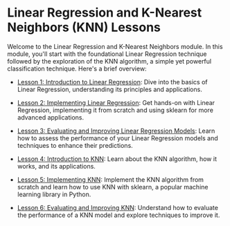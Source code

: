 # Linear Regression and K-Nearest Neighbors (KNN) Lessons

Welcome to the Linear Regression and K-Nearest Neighbors module. In this module, you'll start with the foundational Linear Regression technique followed by the exploration of the KNN algorithm, a simple yet powerful classification technique. Here's a brief overview:

- [Lesson 1: Introduction to Linear Regression](./lessons/lesson1.md): Dive into the basics of Linear Regression, understanding its principles and applications.

- [Lesson 2: Implementing Linear Regression](./lessons/lesson2.md): Get hands-on with Linear Regression, implementing it from scratch and using sklearn for more advanced applications.

- [Lesson 3: Evaluating and Improving Linear Regression Models](./lessons/lesson3.md): Learn how to assess the performance of your Linear Regression models and techniques to enhance their predictions.

- [Lesson 4: Introduction to KNN](./lessons/lesson4.md): Learn about the KNN algorithm, how it works, and its applications.

- [Lesson 5: Implementing KNN](./lessons/lesson5.md): Implement the KNN algorithm from scratch and learn how to use KNN with sklearn, a popular machine learning library in Python.

- [Lesson 6: Evaluating and Improving KNN](./lessons/lesson6.md): Understand how to evaluate the performance of a KNN model and explore techniques to improve it.
